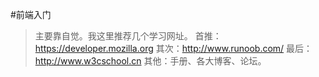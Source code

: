 #前端入门
> 主要靠自觉。我这里推荐几个学习网址。
> 首推：https://developer.mozilla.org
> 其次：http://www.runoob.com/
> 最后：http://www.w3cschool.cn
> 其他：手册、各大博客、论坛。 